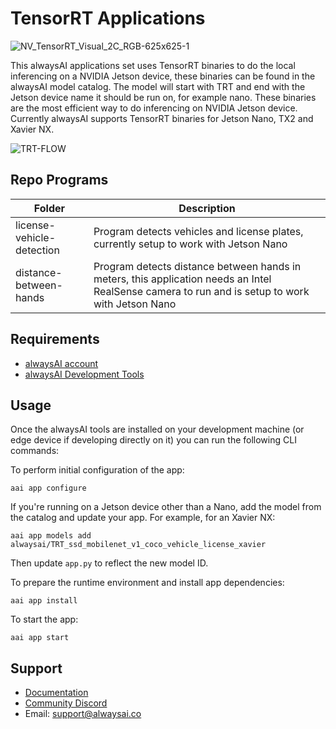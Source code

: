 # TensorRT Applications

![NV_TensorRT_Visual_2C_RGB-625x625-1](https://user-images.githubusercontent.com/21957723/96040050-82ba7e80-0e1e-11eb-8e94-a29f281acd0c.png)

This alwaysAI applications set uses TensorRT binaries to do the local inferencing on a NVIDIA Jetson device, these binaries can be found in the alwaysAI model catalog.  The model will start with TRT and end with the Jetson device name it should be run on, for example nano.  These binaries are the most efficient way to do inferencing on NVIDIA Jetson device.  Currently alwaysAI supports TensorRT binaries for Jetson Nano, TX2 and Xavier NX.

![TRT-FLOW](https://user-images.githubusercontent.com/21957723/96040262-d88f2680-0e1e-11eb-871b-c28884bae089.png)

## Repo Programs
| Folder                     	| Description                                                                                              	|
|----------------------------	|----------------------------------------------------------------------------------------------------------	|
| license-vehicle-detection   | Program detects vehicles and license plates, currently setup to work with Jetson Nano|
| distance-between-hands 	    | Program detects distance between hands in meters, this application needs an Intel RealSense camera to run and is setup to work with Jetson Nano|

## Requirements
* [alwaysAI account](https://alwaysai.co/auth?register=true)
* [alwaysAI Development Tools](https://alwaysai.co/docs/get_started/development_computer_setup.html)

## Usage

Once the alwaysAI tools are installed on your development machine (or edge device if developing directly on it) you can run the following CLI commands:

To perform initial configuration of the app:

```
aai app configure
```

If you're running on a Jetson device other than a Nano, add the model from the catalog and update your app. For example, for an Xavier NX:

```
aai app models add alwaysai/TRT_ssd_mobilenet_v1_coco_vehicle_license_xavier
```

Then update `app.py` to reflect the new model ID.

To prepare the runtime environment and install app dependencies:

```
aai app install
```

To start the app:

```
aai app start
```

## Support
* [Documentation](https://alwaysai.co/docs/)
* [Community Discord](https://discord.gg/z3t9pea)
* Email: support@alwaysai.co